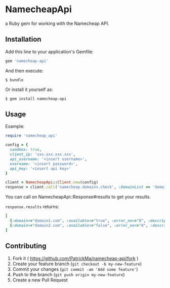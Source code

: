 # NamecheapApi

a Ruby gem for working with the Namecheap API.

## Installation

Add this line to your application's Gemfile:

```ruby
gem 'namecheap-api'
```

And then execute:

    $ bundle

Or install it yourself as:

    $ gem install namecheap-api

## Usage

Example:

```ruby
require 'namecheap_api'

config = {
  sandbox: true,
  client_ip: 'xxx.xxx.xxx.xxx',
  api_username: '<insert username>',
  username: '<insert password>',
  api_key: '<insert api key>'
}

client = NamecheapApi::Client.new(config)
response = client.call('namecheap.domains.check', :DomainList => 'domain1.com,domain2.com')
```

You can call on NamecheapApi::Response#results to get your results.

`response.results` returns:

```ruby
[
  {:domain=>"domain1.com", :available=>"true", :error_no=>"0", :description=>""},
  {:domain=>"domain2.com", :available=>"false", :error_no=>"0", :description=>""}
]
```

## Contributing

1. Fork it ( https://github.com/PatrickMa/namecheap-api/fork )
2. Create your feature branch (`git checkout -b my-new-feature`)
3. Commit your changes (`git commit -am 'Add some feature'`)
4. Push to the branch (`git push origin my-new-feature`)
5. Create a new Pull Request
